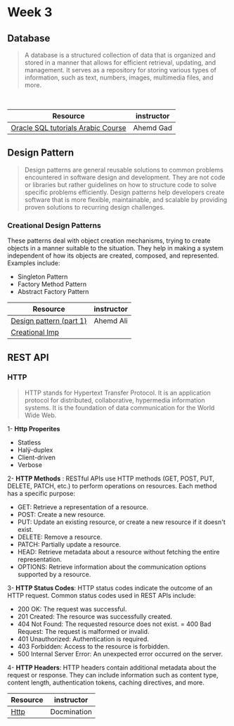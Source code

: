 # Week 3
## Database
> A database is a structured collection of data that is organized and stored in a manner that allows for efficient retrieval, updating, and management. It serves as a repository for storing various types of information, such as text, numbers, images, multimedia files, and more.

<br>

| Resource | instructor |
| ---------| ---------|
|[Oracle SQL tutorials Arabic Course ](https://www.youtube.com/watch?v=AGsKfeHM5VI&list=PL1KA7P5hJ-obwTDetMyuMNUzkwTm-M6tG) | Ahemd Gad |

## Design Pattern
> Design patterns are general reusable solutions to common problems encountered in software design and development. They are not code or libraries but rather guidelines on how to structure code to solve specific problems efficiently. Design patterns help developers create software that is more flexible, maintainable, and scalable by providing proven solutions to recurring design challenges.

### Creational Design Patterns
These patterns deal with object creation mechanisms, trying to create objects in a manner suitable to the situation. They help in making a system independent of how its objects are created, composed, and represented. Examples include:
- Singleton Pattern
- Factory Method Pattern
- Abstract Factory Pattern

| Resource | instructor |
| ---------| ---------|
|[Design pattern (part 1)](https://drive.google.com/drive/u/0/folders/1ei3Mu6EHKMSgOFlekMhovNn4OGTD0ts9) | Ahemd Ali |
|[Creational Imp](https://github.com/eagledev-am/Design-Pattern/tree/main/creational) |  |

## REST API 
### HTTP 
> HTTP stands for Hypertext Transfer Protocol. It is an application protocol for distributed, collaborative, hypermedia information systems. It is the foundation of data communication for the World Wide Web.

1- **Http Properites**
- Statless
- Halÿ-duplex
- Client-driven
- Verbose

2- **HTTP Methods** : RESTful APIs use HTTP methods (GET, POST, PUT, DELETE, PATCH, etc.) to perform operations on resources. Each method has a specific purpose:
- GET: Retrieve a representation of a resource.
- POST: Create a new resource.
- PUT: Update an existing resource, or create a new resource if it doesn't exist.
- DELETE: Remove a resource.
- PATCH: Partially update a resource.
- HEAD: Retrieve metadata about a resource without fetching the entire representation.
- OPTIONS: Retrieve information about the communication options supported by a resource.
  
3- **HTTP Status Codes**: HTTP status codes indicate the outcome of an HTTP request. Common status codes used in REST APIs include:
- 200 OK: The request was successful.
- 201 Created: The resource was successfully created.
- 404 Not Found: The requested resource does not exist.
= 400 Bad Request: The request is malformed or invalid.
- 401 Unauthorized: Authentication is required.
- 403 Forbidden: Access to the resource is forbidden.
- 500 Internal Server Error: An unexpected error occurred on the server.

 4- **HTTP Headers**: HTTP headers contain additional metadata about the request or response. They can include information such as content type, content length, authentication tokens, caching directives, and more. 

 | Resource | instructor |
| ---------| ---------|
|[Http](https://developer.mozilla.org/en-US/docs/Web/HTTP) |Docmination|
